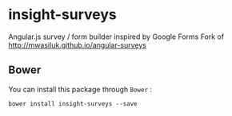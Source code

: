 # insight-surveys
Angular.js survey / form builder inspired by Google Forms
Fork of http://mwasiluk.github.io/angular-surveys

## Bower

You can install this package through `Bower` :

    bower install insight-surveys --save
	 